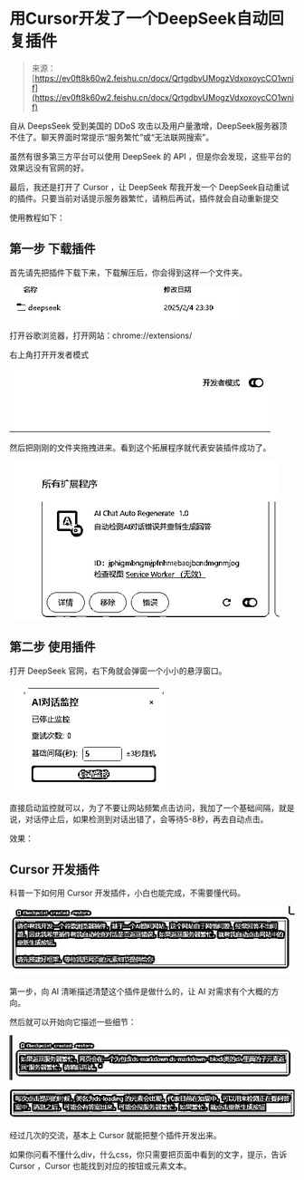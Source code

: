 # 用Cursor开发了一个DeepSeek自动回复插件

> 来源：[https://ev0ft8k60w2.feishu.cn/docx/QrtgdbvUMogzVdxoxoycCO1wnif](https://ev0ft8k60w2.feishu.cn/docx/QrtgdbvUMogzVdxoxoycCO1wnif)

自从 DeepsSeek 受到美国的 DDoS 攻击以及用户量激增，DeepSeek服务器顶不住了。聊天界面时常提示“服务繁忙”或“无法联网搜索”。

虽然有很多第三方平台可以使用 DeepSeek 的 API ，但是你会发现，这些平台的效果远没有官网的好。

最后，我还是打开了 Cursor ，让 DeepSeek 帮我开发一个 DeepSeek自动重试的插件。只要当前对话提示服务器繁忙，请稍后再试，插件就会自动重新提交

使用教程如下：

## 第一步 下载插件

首先请先把插件下载下来，下载解压后，你会得到这样一个文件夹。

![](img/54946aa8bc102629e1d93a5edb364e94.png)

打开谷歌浏览器，打开网站：chrome://extensions/

右上角打开开发者模式

![](img/620255d57fb7c20688ec936e87ecc9ac.png)

然后把刚刚的文件夹拖拽进来。看到这个拓展程序就代表安装插件成功了。

![](img/f25b9c27e5e0da552236d2c1fadffdea.png)

## 第二步 使用插件

打开 DeepSeek 官网，右下角就会弹窗一个小小的悬浮窗口。

![](img/9899c67c5bfb8d1a5eb8cd6c5ca0cc9a.png)

直接启动监控就可以，为了不要让网站频繁点击访问，我加了一个基础间隔，就是说，对话停止后，如果检测到对话出错了，会等待5-8秒，再去自动点击。

效果：

## Cursor 开发插件

科普一下如何用 Cursor 开发插件，小白也能完成，不需要懂代码。

![](img/e3bb8f58a1ed7eb19ef49b84d3320688.png)

第一步，向 AI 清晰描述清楚这个插件是做什么的，让 AI 对需求有个大概的方向。

然后就可以开始向它描述一些细节：

![](img/8f69500080f88ac40c96320ebc04caa2.png)

![](img/e39f5ebac9dbf5ff17b63deb5de4435d.png)

经过几次的交流，基本上 Cursor 就能把整个插件开发出来。

如果你问看不懂什么div，什么css，你只需要把页面中看到的文字，提示，告诉 Cursor ，Cursor 也能找到对应的按钮或元素文本。